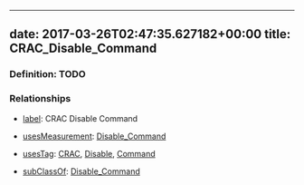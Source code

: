 
---
date: 2017-03-26T02:47:35.627182+00:00
title: CRAC_Disable_Command
---
### Definition: TODO

### Relationships

* [label](http://www.w3.org/2000/01/rdf-schema#label): CRAC Disable Command

* [usesMeasurement](https://brickschema.org/schema/1.0/BrickFrame#usesMeasurement): [Disable_Command](https://brickschema.org/schema/1.0/Brick#Disable_Command)

* [usesTag](https://brickschema.org/schema/1.0/BrickFrame#usesTag): [CRAC](https://brickschema.org/schema/1.0/BrickTag#CRAC), [Disable](https://brickschema.org/schema/1.0/BrickTag#Disable), [Command](https://brickschema.org/schema/1.0/BrickTag#Command)

* [subClassOf](http://www.w3.org/2000/01/rdf-schema#subClassOf): [Disable_Command](https://brickschema.org/schema/1.0/Brick#Disable_Command)
